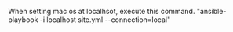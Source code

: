 When setting mac os at localhsot, execute this command.
"ansible-playbook -i localhost site.yml --connection=local"
